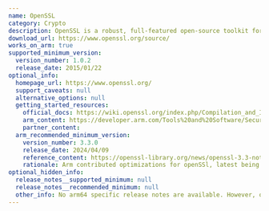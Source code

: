 ```yaml
---
name: OpenSSL
category: Crypto
description: OpenSSL is a robust, full-featured open-source toolkit for TLS (formerly SSL), DTLS and QUIC (currently client side only) protocols.
download_url: https://www.openssl.org/source/
works_on_arm: true
supported_minimum_version:
  version_number: 1.0.2
  release_date: 2015/01/22
optional_info:
  homepage_url: https://www.openssl.org/
  support_caveats: null
  alternative_options: null
  getting_started_resources:
    official_docs: https://wiki.openssl.org/index.php/Compilation_and_Installation
    arm_content: https://developer.arm.com/Tools%20and%20Software/Security%20Library%20Projects
    partner_content:
  arm_recommended_minimum_version:
    version_number: 3.3.0
    release_date: 2024/04/09
    reference_content: https://openssl-library.org/news/openssl-3.3-notes/
    rationale: Arm contributed optimizations for openSSl, latest being optimizations for AES-CTR for Neoverse V1 and V2.
optional_hidden_info:
  release_notes__supported_minimum: null
  release_notes__recommended_minimum: null
  other_info: No arm64 specific release notes are available. However, on [official page](https://www.openssl.org/policies/general-supplemental/platforms.html) linux-aarch64 support is mentioned in seconadary platforms.Installation and testing was done through tar file.
---
```

